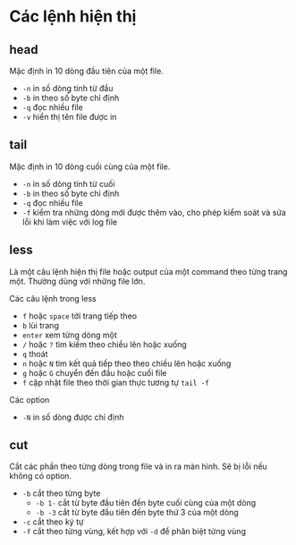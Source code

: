 # Các lệnh hiện thị
## head
Mặc định in 10 dòng đầu tiên của một file.
- `-n` in số dòng tính từ đầu
- `-b` in theo số byte chỉ định
- `-q` đọc nhiều file
- `-v` hiển thị tên file được in

## tail
Mặc định in 10 dòng cuối cùng của một file.
- `-n` in số dòng tính từ cuối
- `-b` in theo số byte chỉ định
- `-q` đọc nhiều file
- `-f` kiểm tra những dòng mới được thêm vào, cho phép kiểm soát và sửa lỗi khi làm việc với log file

## less
Là một câu lệnh hiện thị file hoặc output của một command theo từng trang một. Thường dùng với những file lớn.

Các câu lệnh trong less
- `f` hoặc `space` tới trang tiếp theo
- `b` lùi trang
- `enter` xem từng dòng một
- `/` hoặc `?` tìm kiếm theo chiều lên hoặc xuống
- `q` thoát
- `n` hoặc `N` tìm kết quả tiếp theo theo chiều lên hoặc xuống
- `g` hoặc `G` chuyển đến đầu hoặc cuối file
- `f` cập nhật file theo thời gian thực tương tự `tail -f`

Các option
- `-N` in số dòng được chỉ định
## cut
Cắt các phần theo từng dòng trong file và in ra màn hình. Sẽ bị lỗi nếu không có option.
- `-b` cắt theo từng byte
  - `-b 1-` cắt từ byte đầu tiên đến byte cuối cùng của một dòng
  - `-b -3` cắt từ byte đầu tiên đến byte thứ 3 của một dòng
- `-c` cắt theo ký tự
- `-f` cắt theo từng vùng, kết hợp với `-d` để phân biệt từng vùng
